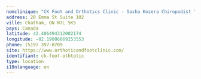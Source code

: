 ```yaml
---
nomclinique: "CK Foot and Orthotics Clinic - Sasha Kozera Chiropodist "
address: 20 Emma St Suite 102
ville: Chatham, ON N7L 5K5
pays: Canada
latitude: 42.406494312002174
longitude: -82.19086869253553
phone: (519) 397-0709
site: https://www.orthoticandfootclinic.com/
identifiant: ck-foot-othtotic
type: location
i18nlanguage: en
---
```

